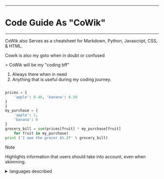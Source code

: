 ********
# Code Guide As "CoWik"
*******
<footer>
 <p>CoWik also Serves as a cheatsheet for Markdown, Python, Javascript, CSS, & HTML.</p>
<p>Cowik is also my goto when in doubt or confused</p>

 <footer>
> CoWik will be my "coding bff" 
  
  1. Always there when in need 
  2. Anything that is useful during my coding journey.



````python

prices = {
    'apple': 0.40, 'banana': 0.50
}
}
my_purchase = {
    'apple': 1,
    'banana': 6
}
grocery_bill = sum(prices[fruit] * my_purchase[fruit]
    for fruit in my_purchase)
print ('I owe the grocer $%.2f' % grocery_bill)
````
> [!NOTE]
> Highlights information that users should take into account, even when skimming.
 <details>
<summary>languages described</summary>

| Rank | Languages |
|-----:|-----------|
|     1| Pythom|
|     2| CSS    |
|     3| Javascript       |
|     4| HTML.    |

</details>

